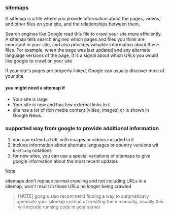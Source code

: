 ### sitemaps
A sitemap is a file where you provide information about the pages, videos, and other files on your site, and the relationships between them, 

Search engines like Google read this file to crawl your site more efficiently. A sitemap tells search engines which pages and files you think are important in your site, and also provides valuable information about these files. For example, when the page was last updated and any alternate language versions of the page, it is a signal about which URLs you would like google to crawl on your site

If your site's pages are properly linked, Google can usually discover most of your site

#### you might need a sitemap if
- Your site is large
- Your site is new and has few external links to it
- site has a lot of rich media content (video, images) or is shown in Google News.

### supported way from google to provide additional information
1. you can extend a URL with images or videos included in it
2. include information about alternate languages or country versions wit `hreflang` notations
3. for new sites, you can use a special variations of sitemaps to give google information about the most recent updates

> [!NOTE]
> sitemaps don't replace normal crawling and not including URLs in a sitemap, won't result in those URLs no longer being crawled

> [NOTE]
> google also recommend finding a way to automatically generate your sitemap instead of creating them manually, usually this will include running code in your server